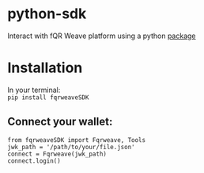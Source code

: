 # python-sdk

Interact with fQR Weave platform using a python <a href="https://pypi.org/project/fqrweaveSDK/0.0.1/">package</a>

<h1>Installation</h1>

In your terminal: <br>
`pip install fqrweaveSDK`
<h2>Connect your wallet:</h2>

`from fqrweaveSDK import Fqrweave, Tools` <br>
`jwk_path = '/path/to/your/file.json'` <br>
`connect = Fqrweave(jwk_path)` <br>
`connect.login()` <br>
